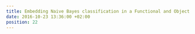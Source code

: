 ```yaml
---
title: Embedding Naive Bayes classification in a Functional and Object Oriented
date: 2016-10-23 13:36:00 +02:00
position: 22
---
```


